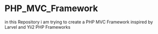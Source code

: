 # PHP_MVC_Framework

in this Repository i am trying to create a PHP MVC Framework inspired by Larvel and Yii2 PHP Frameworks 
